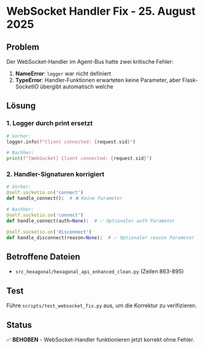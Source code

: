 # WebSocket Handler Fix - 25. August 2025

## Problem
Der WebSocket-Handler im Agent-Bus hatte zwei kritische Fehler:

1. **NameError**: `logger` war nicht definiert
2. **TypeError**: Handler-Funktionen erwarteten keine Parameter, aber Flask-SocketIO übergibt automatisch welche

## Lösung

### 1. Logger durch print ersetzt
```python
# Vorher:
logger.info(f"Client connected: {request.sid}")

# Nachher:
print(f"[WebSocket] Client connected: {request.sid}")
```

### 2. Handler-Signaturen korrigiert
```python
# Vorher:
@self.socketio.on('connect')
def handle_connect():  # ❌ Keine Parameter

# Nachher:
@self.socketio.on('connect')
def handle_connect(auth=None):  # ✅ Optionaler auth Parameter

@self.socketio.on('disconnect')
def handle_disconnect(reason=None):  # ✅ Optionaler reason Parameter
```

## Betroffene Dateien
- `src_hexagonal/hexagonal_api_enhanced_clean.py` (Zeilen 863-895)

## Test
Führe `scripts/test_websocket_fix.py` aus, um die Korrektur zu verifizieren.

## Status
✅ **BEHOBEN** - WebSocket-Handler funktionieren jetzt korrekt ohne Fehler.
